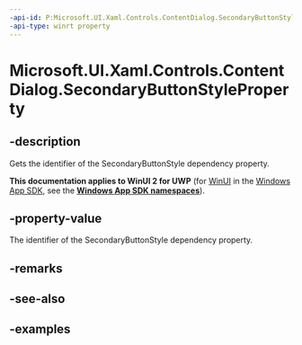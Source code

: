 ```yaml
---
-api-id: P:Microsoft.UI.Xaml.Controls.ContentDialog.SecondaryButtonStyleProperty
-api-type: winrt property
---
```


<!-- Property syntax.
public DependencyProperty SecondaryButtonStyleProperty { get; }
-->

# Microsoft.UI.Xaml.Controls.ContentDialog.SecondaryButtonStyleProperty

## -description
Gets the identifier of the SecondaryButtonStyle dependency property.

**This documentation applies to WinUI 2 for UWP** (for [WinUI](/windows/apps/winui/winui3/) in the [Windows App SDK](/windows/apps/windows-app-sdk/), see the **[Windows App SDK namespaces](/windows/windows-app-sdk/api/winrt/)**).

## -property-value
The identifier of the SecondaryButtonStyle dependency property.

## -remarks

## -see-also

## -examples

